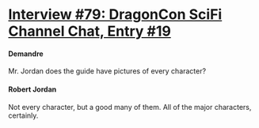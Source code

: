 # [Interview #79: DragonCon SciFi Channel Chat, Entry #19](https://www.theoryland.com/intvmain.php?i=79#19)

#### Demandre

Mr. Jordan does the guide have pictures of every character?

#### Robert Jordan

Not every character, but a good many of them. All of the major characters, certainly.

